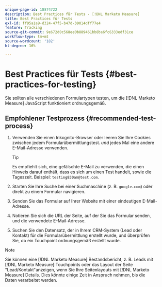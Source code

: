 ```yaml
---
unique-page-id: 18874722
description: Best Practices für Tests - [!DNL Marketo Measure]
title: Best Practices für Tests
exl-id: ff95a1a9-d324-47f5-b47d-39014dff77e4
feature: Tracking
source-git-commit: 9e672d0c568ee0b889461bb8ba6fc6333edf31ce
workflow-type: tm+mt
source-wordcount: '182'
ht-degree: 16%

---
```


# Best Practices für Tests {#best-practices-for-testing}

Sie sollten alle verschiedenen Formulartypen testen, um die [!DNL Marketo Measure] JavaScript funktioniert ordnungsgemäß.

## Empfohlener Testprozess {#recommended-test-process}

1. Verwenden Sie einen Inkognito-Browser oder leeren Sie Ihre Cookies zwischen jedem Formularübermittlungstest. _und_ jedes Mal eine andere E-Mail-Adresse verwenden.

   >[!TIP]
   >
   >Es empfiehlt sich, eine gefälschte E-Mail zu verwenden, die einen Hinweis darauf enthält, dass es sich um einen Test handelt, sowie die Tageszeit. Beispiel: `testing830am@test.com`.

1. Starten Sie Ihre Suche bei einer Suchmaschine (z. B. `google.com`) oder direkt zu einem Formular navigieren.

1. Senden Sie das Formular auf Ihrer Website mit einer eindeutigen E-Mail-Adresse.

1. Notieren Sie sich die URL der Seite, auf der Sie das Formular senden, und die verwendete E-Mail-Adresse.

1. Suchen Sie den Datensatz, der in Ihrem CRM-System (Lead oder Kontakt) für die Formularübermittlung erstellt wurde, und überprüfen Sie, ob ein Touchpoint ordnungsgemäß erstellt wurde.

>[!NOTE]
>
>Sie können eine [!DNL Marketo Measure] Bestandsbericht, z. B. Leads mit [!DNL Marketo Measure] Touchpoints oder das Layout der Seite &quot;Lead/Kontakt&quot;anzeigen, wenn Sie Ihre Seitenlayouts mit [!DNL Marketo Measure] Details. Dies könnte einige Zeit in Anspruch nehmen, bis die Daten verarbeitet werden.
